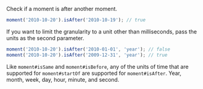Check if a moment is after another moment.

```javascript
moment('2010-10-20').isAfter('2010-10-19'); // true
```

If you want to limit the granularity to a unit other than milliseconds, pass the units as the second parameter.

```javascript
moment('2010-10-20').isAfter('2010-01-01', 'year'); // false
moment('2010-10-20').isAfter('2009-12-31', 'year'); // true
```

Like `moment#isSame` and `moment#isBefore`, any of the units of time that are supported for `moment#startOf` are supported for `moment#isAfter`. Year, month, week, day, hour, minute, and second.
